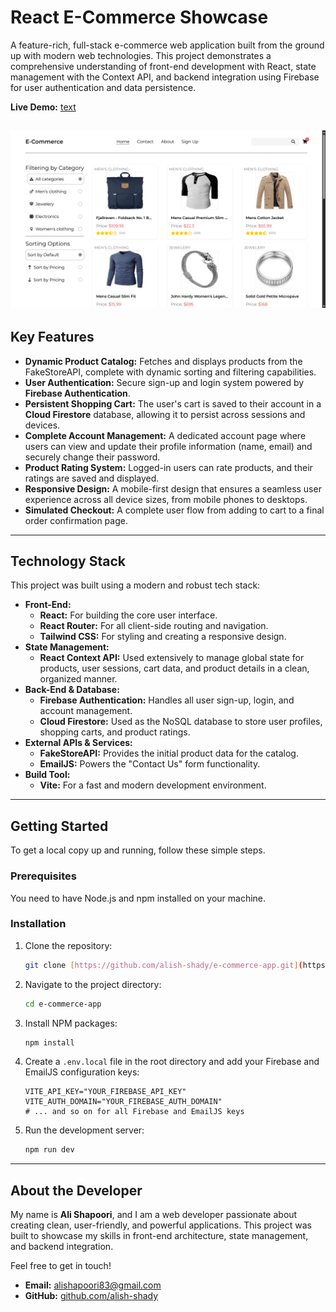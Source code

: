 # React E-Commerce Showcase

A feature-rich, full-stack e-commerce web application built from the ground up with modern web technologies. This project demonstrates a comprehensive understanding of front-end development with React, state management with the Context API, and backend integration using Firebase for user authentication and data persistence.

**Live Demo:** [text](https://e-commerce-app-six-beige.vercel.app/)

## ![Project Screenshot](./public/screenshot-of-homepage.png)

## Key Features

- **Dynamic Product Catalog:** Fetches and displays products from the FakeStoreAPI, complete with dynamic sorting and filtering capabilities.
- **User Authentication:** Secure sign-up and login system powered by **Firebase Authentication**.
- **Persistent Shopping Cart:** The user's cart is saved to their account in a **Cloud Firestore** database, allowing it to persist across sessions and devices.
- **Complete Account Management:** A dedicated account page where users can view and update their profile information (name, email) and securely change their password.
- **Product Rating System:** Logged-in users can rate products, and their ratings are saved and displayed.
- **Responsive Design:** A mobile-first design that ensures a seamless user experience across all device sizes, from mobile phones to desktops.
- **Simulated Checkout:** A complete user flow from adding to cart to a final order confirmation page.

---

## Technology Stack

This project was built using a modern and robust tech stack:

- **Front-End:**
  - **React:** For building the core user interface.
  - **React Router:** For all client-side routing and navigation.
  - **Tailwind CSS:** For styling and creating a responsive design.
- **State Management:**
  - **React Context API:** Used extensively to manage global state for products, user sessions, cart data, and product details in a clean, organized manner.
- **Back-End & Database:**
  - **Firebase Authentication:** Handles all user sign-up, login, and account management.
  - **Cloud Firestore:** Used as the NoSQL database to store user profiles, shopping carts, and product ratings.
- **External APIs & Services:**
  - **FakeStoreAPI:** Provides the initial product data for the catalog.
  - **EmailJS:** Powers the "Contact Us" form functionality.
- **Build Tool:**
  - **Vite:** For a fast and modern development environment.

---

## Getting Started

To get a local copy up and running, follow these simple steps.

### Prerequisites

You need to have Node.js and npm installed on your machine.

### Installation

1.  Clone the repository:
    ```sh
    git clone [https://github.com/alish-shady/e-commerce-app.git](https://github.com/alish-shady/e-commerce-app.git)
    ```
2.  Navigate to the project directory:
    ```sh
    cd e-commerce-app
    ```
3.  Install NPM packages:
    ```sh
    npm install
    ```
4.  Create a `.env.local` file in the root directory and add your Firebase and EmailJS configuration keys:
    ```
    VITE_API_KEY="YOUR_FIREBASE_API_KEY"
    VITE_AUTH_DOMAIN="YOUR_FIREBASE_AUTH_DOMAIN"
    # ... and so on for all Firebase and EmailJS keys
    ```
5.  Run the development server:
    ```sh
    npm run dev
    ```

---

## About the Developer

My name is **Ali Shapoori**, and I am a web developer passionate about creating clean, user-friendly, and powerful applications. This project was built to showcase my skills in front-end architecture, state management, and backend integration.

Feel free to get in touch!

- **Email:** [alishapoori83@gmail.com](mailto:alishapoori83@gmail.com)
- **GitHub:** [github.com/alish-shady](https://github.com/alish-shady)
